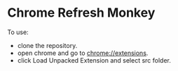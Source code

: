 # Chrome Refresh Monkey

To use:

- clone the repository.
- open chrome and go to [chrome://extensions](chrome://extensions).
- click Load Unpacked Extension and select src folder.
